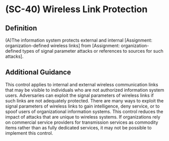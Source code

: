 
# (SC-40) Wireless Link Protection

## Definition

(A)The information system protects external and internal [Assignment: organization-defined wireless links] from [Assignment: organization-defined types of signal parameter attacks or references to sources for such attacks].

## Additional Guidance

This control applies to internal and external wireless communication links that may be visible to individuals who are not authorized information system users. Adversaries can exploit the signal parameters of wireless links if such links are not adequately protected. There are many ways to exploit the signal parameters of wireless links to gain intelligence, deny service, or to spoof users of organizational information systems. This control reduces the impact of attacks that are unique to wireless systems. If organizations rely on commercial service providers for transmission services as commodity items rather than as fully dedicated services, it may not be possible to implement this control.
